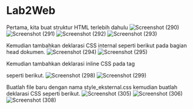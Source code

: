 # Lab2Web
Pertama, kita buat struktur HTML terlebih dahulu
![Screenshot (290)](https://user-images.githubusercontent.com/56195644/114110301-6bf27180-9901-11eb-9125-a879421532f7.png)
![Screenshot (291)](https://user-images.githubusercontent.com/56195644/114110303-6dbc3500-9901-11eb-8379-b51f97d8b32f.png)
![Screenshot (292)](https://user-images.githubusercontent.com/56195644/114110305-6e54cb80-9901-11eb-8a69-b3eb588c11fe.png)
![Screenshot (293)](https://user-images.githubusercontent.com/56195644/114110306-701e8f00-9901-11eb-88dc-f4752999f90d.png)


Kemudian tambahkan deklarasi CSS internal seperti berikut pada bagian head dokumen.
![Screenshot (294)](https://user-images.githubusercontent.com/56195644/114110309-70b72580-9901-11eb-8c75-874de97dc588.png)
![Screenshot (295)](https://user-images.githubusercontent.com/56195644/114110312-7280e900-9901-11eb-8486-14e371fbc17a.png)


Kemudian tambahkan deklarasi inline CSS pada tag <p> seperti berikut.
![Screenshot (298)](https://user-images.githubusercontent.com/56195644/114110313-744aac80-9901-11eb-9198-0327f02e93ed.png)
![Screenshot (299)](https://user-images.githubusercontent.com/56195644/114110318-76147000-9901-11eb-8b1e-aec5257a57ff.png)


Buatlah file baru dengan nama style_eksternal.css kemudian buatlah deklarasi CSS seperti berikut.
![Screenshot (305)](https://user-images.githubusercontent.com/56195644/114110320-76ad0680-9901-11eb-9772-0f2af6c4f7d7.png)
![Screenshot (306)](https://user-images.githubusercontent.com/56195644/114110322-77de3380-9901-11eb-81ae-682d8ad32826.png)
![Screenshot (308)](https://user-images.githubusercontent.com/56195644/114110754-6fd2c380-9902-11eb-9f4c-df07094eb0dd.png)
